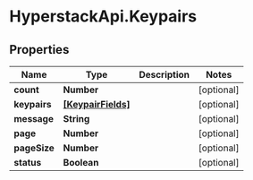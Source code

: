 # HyperstackApi.Keypairs

## Properties

Name | Type | Description | Notes
------------ | ------------- | ------------- | -------------
**count** | **Number** |  | [optional] 
**keypairs** | [**[KeypairFields]**](KeypairFields.md) |  | [optional] 
**message** | **String** |  | [optional] 
**page** | **Number** |  | [optional] 
**pageSize** | **Number** |  | [optional] 
**status** | **Boolean** |  | [optional] 


